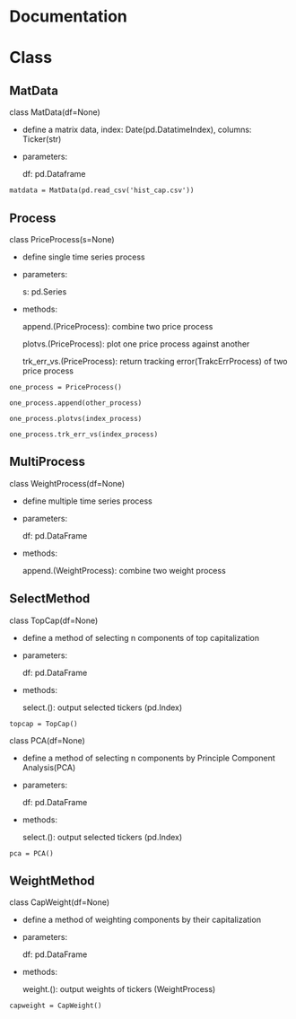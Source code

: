 # Documentation

# Class
## MatData
class MatData(df=None)
    
* define a matrix data, index: Date(pd.DatatimeIndex), columns: Ticker(str)

* parameters:
    
    df: pd.Dataframe
```
matdata = MatData(pd.read_csv('hist_cap.csv'))
```
## Process
class PriceProcess(s=None)
    
* define single time series process

* parameters:
    
    s: pd.Series

* methods:
    
    append.(PriceProcess): combine two price process
    
    plotvs.(PriceProcess): plot one price process against another
    
    trk_err_vs.(PriceProcess): return tracking error(TrakcErrProcess) 
        of two price process

```
one_process = PriceProcess()

one_process.append(other_process)

one_process.plotvs(index_process)

one_process.trk_err_vs(index_process)
```
## MultiProcess
class WeightProcess(df=None)
    
* define multiple time series process

* parameters:
    
    df: pd.DataFrame

* methods:
    
    append.(WeightProcess): combine two weight process

## SelectMethod
class TopCap(df=None)
    
* define a method of selecting n components of top capitalization

* parameters:
    
    df: pd.DataFrame

* methods:
    
    select.(): output selected tickers (pd.Index)
```
topcap = TopCap()
```
class PCA(df=None)

* define a method of selecting n components by Principle Component Analysis(PCA)

* parameters:
    
    df: pd.DataFrame

* methods:
    
    select.(): output selected tickers (pd.Index)
```
pca = PCA()
```

## WeightMethod
class CapWeight(df=None)
    
* define a method of weighting components by their capitalization

* parameters:
    
    df: pd.DataFrame

* methods:
    
    weight.(): output weights of tickers (WeightProcess)
```
capweight = CapWeight()
```
